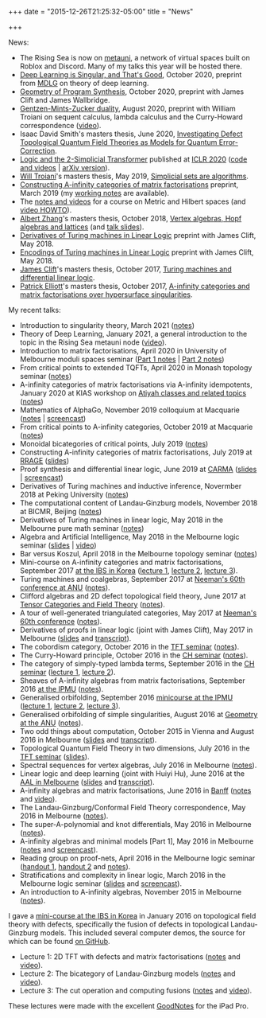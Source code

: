+++
date = "2015-12-26T21:25:32-05:00"
title = "News"

+++

News:

* The Rising Sea is now on [metauni](https://metauni.org), a network of virtual spaces built on Roblox and Discord. Many of my talks this year will be hosted there.
* [Deep Learning is Singular, and That's Good](https://openreview.net/forum?id=8EGmvcCVrmZ), October 2020, preprint from [MDLG](http://mdlg.ai) on theory of deep learning.
* [Geometry of Program Synthesis](https://openreview.net/forum?id=qiydAcw6Re), October 2020, preprint with James Clift and James Wallbridge.
* [Gentzen-Mints-Zucker duality](https://arxiv.org/abs/2008.10131), August 2020, preprint with William Troiani on sequent calculus, lambda calculus and the Curry-Howard correspondence ([video](https://youtu.be/hu6Pdo_Yzqc)).
* Isaac David Smith's masters thesis, June 2020, [Investigating Defect Topological Quantum Field Theories as Models for Quantum Error-Correction](http://therisingsea.org/notes/MScThesisIsaacDavidSmith.pdf).
* [Logic and the 2-Simplicial Transformer](https://iclr.cc/virtual_2020/poster_rkecJ6VFvr.html) published at [ICLR 2020](https://iclr.cc/) ([code and videos](https://github.com/dmurfet/2simplicialtransformer/) | [arXiv version](https://arxiv.org/abs/1909.00668)).
* [Will Troiani](mailto:william.a.troiani@gmail.com)'s masters thesis, May 2019, [Simplicial sets are algorithms](http://therisingsea.org/notes/MScThesisWillTroiani.pdf).
* [Constructing A-infinity categories of matrix factorisations](https://arxiv.org/abs/1903.07211) preprint, March 2019 (my [working notes](https://gist.github.com/dmurfet/aca4146882870ea3dd6a1af793b1b90b) are available).
* The [notes and videos](http://therisingsea.org/post/mast30026/) for a course on Metric and Hilbert spaces (and [video HOWTO](https://gist.github.com/dmurfet/a5e1d06cfa558db85cecb7e655976d19)).
* [Albert Zhang](mailto:albert.y.zhang@gmail.com)'s masters thesis, October 2018, [Vertex algebras, Hopf algebras and lattices](http://therisingsea.org/notes/MScThesisAlbertZhang.pdf) (and [talk slides](http://therisingsea.org/notes/albert-thesis-talk.pdf)).
* [Derivatives of Turing machines in Linear Logic](https://arxiv.org/abs/1805.11813) preprint with James Clift, May 2018.
* [Encodings of Turing machines in Linear Logic](https://arxiv.org/abs/1805.10770) preprint with James Clift, May 2018.
* [James Clift](mailto:jamesedwardclift@gmail.com)'s masters thesis, October 2017, [Turing machines and differential linear logic](http://therisingsea.org/notes/MScThesisJamesClift.pdf).
* [Patrick Elliott](mailto:p.cd.elliott@gmail.com)'s masters thesis, October 2017, [A-infinity categories and matrix factorisations over hypersurface singularities](http://therisingsea.org/notes/MScThesisPatrickElliott.pdf).

My recent talks:

* Introduction to singularity theory, March 2021 ([notes](http://therisingsea.org/notes/LGCFT1.pdf))
* Theory of Deep Learning, January 2021, a general introduction to the topic in the Rising Sea metauni node ([video](https://youtu.be/xNqGxgiP0Cc)).
* Introduction to matrix factorisations, April 2020 in University of Melbourne moduli spaces seminar ([Part 1 notes](http://therisingsea.org/notes/talk-intro-mf-2020-1.pdf) | [Part 2 notes](http://therisingsea.org/notes/talk-intro-mf-2020-2.pdf))
* From critical points to extended TQFTs, April 2020 in Monash topology seminar ([notes](http://therisingsea.org/notes/talk-monash-2020.pdf))
* A-infinity categories of matrix factorisations via A-infinity idempotents, January 2020 at KIAS workshop on [Atiyah classes and related topics](http://events.kias.re.kr/h/WAC20/) ([notes](http://therisingsea.org/notes/talk-ainfmf-kais.pdf))
* Mathematics of AlphaGo, November 2019 colloquium at Macquarie ([notes](http://therisingsea.org/notes/talk-alphago.pdf) | [screencast](https://youtu.be/rOiaZ1hVb-A))
* From critical points to A-infinity categories, October 2019 at Macquarie ([notes](http://therisingsea.org/notes/talk-macquarie-2019.pdf))
* Monoidal bicategories of critical points, July 2019 ([notes](http://therisingsea.org/notes/talk-symbicatlg.pdf))
* Constructing A-infinity categories of matrix factorisations, July 2019 at [RRAGE](http://www.fields.utoronto.ca/activities/19-20/rrage) ([slides](http://therisingsea.org/notes/talk-rrage.pdf))
* Proof synthesis and differential linear logic, June 2019 at [CARMA](https://carma.newcastle.edu.au/meetings/cap/) ([slides](http://therisingsea.org/notes/talk-carma.pdf) | [screencast](https://youtu.be/IW4LjjAWrO4))
* Derivatives of Turing machines and inductive inference, Novermber 2018 at Peking University ([notes](http://therisingsea.org/notes/talk-beida-tm-2018.pdf))
* The computational content of Landau-Ginzburg models, November 2018 at BICMR, Beijing ([notes](http://therisingsea.org/notes/talk-beida-lg-2018.pdf))
* Derivatives of Turing machines in linear logic, May 2018 in the Melbourne pure math seminar ([notes](http://therisingsea.org/notes/talk-turderiv.pdf))
* Algebra and Artificial Intelligence, May 2018 in the Melbourne logic seminar ([slides](http://therisingsea.org/notes/talk-algebraai.pdf) | [video](https://vimeo.com/268308026))
* Bar versus Koszul, April 2018 in the Melbourne topology seminar ([notes](http://therisingsea.org/notes/talk-barvskoszul.pdf))
* Mini-course on A-infinity categories and matrix factorisations, September 2017 [at the IBS in Korea](https://cgp.ibs.re.kr/conferences/String_Field_Theory/) ([lecture 1](http://therisingsea.org/notes/talk-ibs2017-1.pdf), [lecture 2](http://therisingsea.org/notes/talk-ibs2017-2.pdf), [lecture 3](http://therisingsea.org/notes/talk-ibs2017-3.pdf)).
* Turing machines and coalgebras, September 2017 at [Neeman's 60th conference at ANU](http://maths.anu.edu.au/events/60th-birthday-amnon-neeman) ([notes](http://therisingsea.org/notes/talk-loganu2017.pdf)).
* Clifford algebras and 2D defect topological field theory, June 2017 at [Tensor Categories and Field Theory](https://sites.google.com/view/tensorcategories2017/home) ([notes](http://therisingsea.org/notes/talk-cliffordtft.pdf)).
* A tour of well-generated triangulated categories, May 2017 at [Neeman's 60th conference](https://www.math.uni-bielefeld.de/birep/meetings/neeman2017/) ([notes](http://therisingsea.org/notes/talk-neeman-60th.pdf)).
* Derivatives of proofs in linear logic (joint with James Clift), May 2017 in Melbourne ([slides](http://therisingsea.org/notes/logic-talk-difflinearlogic.pdf) and [transcript](http://therisingsea.org/notes/logic-talk-difflinearlogic-transcript.pdf)).
* The cobordism category, October 2016 in the [TFT seminar](http://therisingsea.org/post/seminar-tft/) ([notes](http://therisingsea.org/notes/talk-2cob.pdf)).
* The Curry-Howard principle, October 2016 in the [CH seminar](http://therisingsea.org/post/seminar-ch/) ([notes](http://therisingsea.org/notes/talk-ch.pdf)).
* The category of simply-typed lambda terms, September 2016 in the [CH seminar](http://therisingsea.org/post/seminar-ch/) ([lecture 1](http://therisingsea.org/notes/talk-catsimplytyped.pdf), [lecture 2](http://therisingsea.org/notes/talk-catsimplytyped2.pdf)).
* Sheaves of A-infinity algebras from matrix factorisations, September 2016 [at the IPMU](http://www.math.nagoya-u.ac.jp/~ohta/conference/conference2016_1/) ([notes](http://therisingsea.org/notes/talk-ipmu-ainfmf.pdf)).
* Generalised orbifolding, September 2016 [minicourse at the IPMU](http://www.math.nagoya-u.ac.jp/~ohta/conference/conference2016_1/) ([lecture 1](http://therisingsea.org/notes/talk-ipmu-genorb1.pdf), [lecture 2](http://therisingsea.org/notes/talk-ipmu-genorb2.pdf), [lecture 3](http://therisingsea.org/notes/talk-ipmu-genorb3.pdf)).
* Generalised orbifolding of simple singularities, August 2016 at [Geometry at the ANU](https://maths-people.anu.edu.au/~alperj/geometry-at-the-anu.html) ([notes](http://therisingsea.org/notes/talk-genorb.pdf)).
* Two odd things about computation, October 2015 in Vienna and August 2016 in Melbourne ([slides](http://therisingsea.org/notes/talk-twothings.pdf) and [transcript](http://therisingsea.org/notes/talk-twothings-transcript.pdf)).
* Topological Quantum Field Theory in two dimensions, July 2016 in the [TFT seminar](http://therisingsea.org/post/seminar-tft/) ([slides](http://therisingsea.org/notes/talk-2dtqft.pdf)).
* Spectral sequences for vertex algebras, July 2016 in Melbourne ([notes](http://therisingsea.org/notes/talk-specseq.pdf)).
* Linear logic and deep learning (joint with Huiyi Hu), June 2016 at the [AAL in Melbourne](http://blogs.unimelb.edu.au/logic/aal-2016/) ([slides](http://therisingsea.org/notes/talk-lldl.pdf) and [transcript](http://therisingsea.org/notes/talk-lldl-transcript.pdf)).
* A-infinity algebras and matrix factorisations, June 2016 in [Banff](http://www.birs.ca/events/2016/5-day-workshops/16w5040) ([notes](http://therisingsea.org/notes/talk-ainfmfbanff.pdf) and [video](http://www.birs.ca/events/2016/5-day-workshops/16w5040/videos/watch/201606201531-Murfet.html)).
* The Landau-Ginzburg/Conformal Field Theory correspondence, May 2016 in Melbourne ([notes](http://therisingsea.org/notes/talk-lgcft.pdf)).
* The super-A-polynomial and knot differentials, May 2016 in Melbourne ([notes](http://therisingsea.org/notes/talk-supera.pdf)).
*  A-infinity algebras and minimal models [Part 1], May 2016 in Melbourne ([notes](http://therisingsea.org/notes/talk-ainf-minimal.pdf) and [screencast](https://vimeo.com/165138188)).
*  Reading group on proof-nets, April 2016 in the Melbourne logic seminar ([handout 1](http://therisingsea.org/notes/logic-seminar-proofnets.pdf), [handout 2](http://therisingsea.org/notes/logic-seminar-proofnets2.pdf) and [notes](http://therisingsea.org/post/seminar-proofnets/)).
*  Stratifications and complexity in linear logic, March 2016 in the Melbourne logic seminar ([slides](http://therisingsea.org/notes/talk-stratifications.pdf) and [screencast](https://vimeo.com/160036378)).
*  An introduction to A-infinity algebras, November 2015 in Melbourne ([notes](http://therisingsea.org/notes/ainf-intro-talk.pdf)).

I gave a [mini-course at the IBS in Korea](http://cgp.ibs.re.kr/conferences/MathematicalQuantumFieldTheory/) in January 2016 on topological field theory with defects, specifically the fusion of defects in topological Landau-Ginzburg models. This included several computer demos, the source for which can be found [on GitHub](https://github.com/dmurfet/mf).

*  Lecture 1: 2D TFT with defects and matrix factorisations ([notes](http://therisingsea.org/notes/korea-lecture1.pdf)  and [video](https://vimeo.com/154577054)).
*  Lecture 2: The bicategory of Landau-Ginzburg models ([notes](http://therisingsea.org/notes/korea-lecture2.pdf) and [video](https://vimeo.com/154711340)).
*  Lecture 3: The cut operation and computing fusions ([notes](http://therisingsea.org/notes/korea-lecture3.pdf) and [video](https://vimeo.com/154843000)).

These lectures were made with the excellent [GoodNotes](http://www.goodnotesapp.com/) for the iPad Pro.
